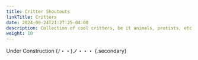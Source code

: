 ```yaml
---
title: Critter Shoutouts
linkTitle: Critters
date: 2024-09-24T21:27:25-04:00
description: Collection of cool critters, be it animals, protists, etc.
weight: 10
---
```


Under Construction <span class="kaomoji">(ﾉ・・)ノ・・・</span>
{.secondary}
